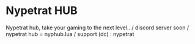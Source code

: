 # Nypetrat HUB
Nypetrat hub, take your gaming to the next level.. /
discord server soon / nypetrat hub = nyphub.lua / support (dc) : nypetrat
